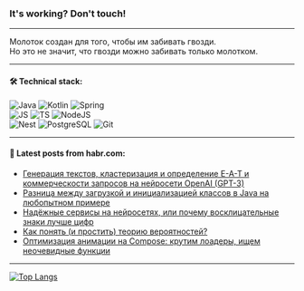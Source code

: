 ### It's working? Don't touch!

---
Молоток создан для того, чтобы им забивать гвозди. <br>
Но это не значит, что гвозди можно забивать только молотком.

---

#### 🛠️ Technical stack:

![Java](https://img.shields.io/badge/Java-informational?logo=Oracle&style=flat&logoColor=white&color=FF4500)
![Kotlin](https://img.shields.io/badge/Kotlin-informational?logo=Kotlin&style=flat&logoColor=white&color=774D97)
![Spring](https://img.shields.io/badge/SpringBoot-informational?logo=SpringBoot&style=flat&logoColor=white&color=6DB33F) <br>
![JS](https://img.shields.io/badge/JS-informational?logo=javaScript&style=flat&logoColor=black&color=F7Df1E)
![TS](https://img.shields.io/badge/TypeScript-informational?logo=typeScript&style=flat&logoColor=black&color=0667A8)
![NodeJS](https://img.shields.io/badge/NodeJS-informational?logo=node.js&style=flat&logoColor=white&color=70A760) <br>
![Nest](https://img.shields.io/badge/NestJS-informational?logo=NestJS&style=flat&logoColor=white&color=E0234E)
![PostgreSQL](https://img.shields.io/badge/PostgreSQL-informational?logo=PostgreSQL&style=flat&logoColor=white&color=DAA520)
![Git](https://img.shields.io/badge/Git-informational?logo=git&style=flat&logoColor=white&color=778899)

___

#### 💬 Latest posts from habr.com:

<!-- BLOG-POST-LIST:START -->
- [Генерация текстов, кластеризация и определение E-A-T и коммерческости запросов на нейросети OpenAI &lpar;GPT-3&rpar;](https://habr.com/ru/articles/751880/?utm_source=habrahabr&utm_medium=rss&utm_campaign=751880)
- [Разница между загрузкой и инициализацией классов в Java на любопытном примере](https://habr.com/ru/articles/740156/?utm_source=habrahabr&utm_medium=rss&utm_campaign=740156)
- [Надёжные сервисы на нейросетях, или почему восклицательные знаки лучше цифр](https://habr.com/ru/articles/752002/?utm_source=habrahabr&utm_medium=rss&utm_campaign=752002)
- [Как понять &lpar;и простить&rpar; теорию вероятностей?](https://habr.com/ru/articles/751862/?utm_source=habrahabr&utm_medium=rss&utm_campaign=751862)
- [Оптимизация анимации на Compose: крутим лоадеры, ищем неочевидные функции](https://habr.com/ru/companies/redmadrobot/articles/751976/?utm_source=habrahabr&utm_medium=rss&utm_campaign=751976)
<!-- BLOG-POST-LIST:END -->

---
[![Top Langs](https://github-readme-stats-git-master-advtsetting-gmailcom.vercel.app/api/top-langs/?username=zloylis&langs_count=10&hide_title=false&title_color=e6edf3&size_weight=0.5&count_weight=0.5&layout=compact&hide_border=true&theme=dracula)](https://github.com/zloylis)

<!-- ![GitHub stats](https://github-readme-stats-git-master-advtsetting-gmailcom.vercel.app/api?username=zloylis&show_icons=true&hide_border=true&theme=dracula&hide_title=true&include_all_commits=true&count_private=true&hide=contribs&hide_rank=true) -->
